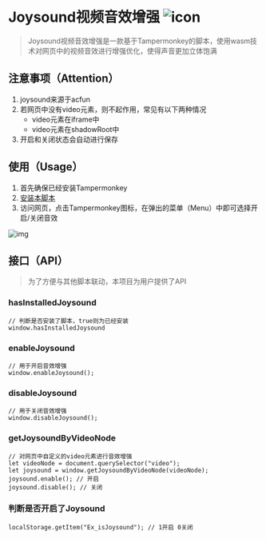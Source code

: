 # Joysound视频音效增强 ![icon](https://s4.ax1x.com/2022/02/11/HNIAQH.png)
> Joysound视频音效增强是一款基于Tampermonkey的脚本，使用wasm技术对网页中的视频音效进行增强优化，使得声音更加立体饱满

## 注意事项（Attention）
1. joysound来源于acfun
2. 若网页中没有video元素，则不起作用，常见有以下两种情况
    - video元素在iframe中
    - video元素在shadowRoot中
3. 开启和关闭状态会自动进行保存

## 使用（Usage）
1. 首先确保已经安装Tampermonkey
2. [安装本脚本](https://greasyfork.org/zh-CN/scripts/439845)
3. 访问网页，点击Tampermonkey图标，在弹出的菜单（Menu）中即可选择开启/关闭音效
  
![img](https://s4.ax1x.com/2022/02/11/HNIWtK.png)

## 接口（API）
> 为了方便与其他脚本联动，本项目为用户提供了API

### hasInstalledJoysound
```
// 判断是否安装了脚本，true则为已经安装
window.hasInstalledJoysound
```

### enableJoysound
```
// 用于开启音效增强
window.enableJoysound();
```

### disableJoysound
```
// 用于关闭音效增强
window.disableJoysound();
```

### getJoysoundByVideoNode
```
// 对网页中自定义的video元素进行音效增强
let videoNode = document.querySelector("video");
let joysound = window.getJoysoundByVideoNode(videoNode);
joysound.enable(); // 开启
joysound.disable(); // 关闭
```

### 判断是否开启了Joysound
```
localStorage.getItem("Ex_isJoysound"); // 1开启 0关闭
```